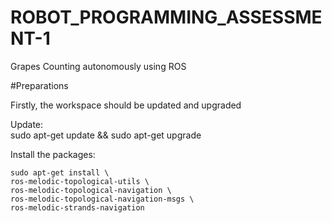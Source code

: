 # ROBOT_PROGRAMMING_ASSESSMENT-1
Grapes Counting autonomously using ROS

#Preparations

Firstly, the workspace should be updated and upgraded

Update:   
         sudo apt-get update && sudo apt-get upgrade

Install the packages:

    sudo apt-get install \
    ros-melodic-topological-utils \
    ros-melodic-topological-navigation \
    ros-melodic-topological-navigation-msgs \
    ros-melodic-strands-navigation
    
